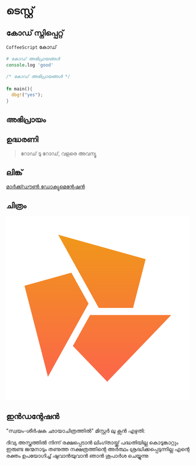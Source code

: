 [ആഗോള അഭിപ്രായങ്ങൾ അടയാളപ്പെടുത്തുക]:#

# ടെസ്റ്റ്

## കോഡ് സ്നിപ്പെറ്റ്

`CoffeeScript` കോഡ്

```coffee
# കോഡ് അഭിപ്രായങ്ങൾ
console.log 'good'


```

```rust
/* കോഡ് അഭിപ്രായങ്ങൾ */

fn main(){
  dbg!("yes");
}
```

## അഭിപ്രായം

<!-- HTML 注释 --> 

<!-- 多行注释 --> 

## ഉദ്ധരണി

> റോഡ് ടു റോഡ്, വളരെ അവന്യൂ

## ലിങ്ക്

[മാർക്ക്ഡൗൺ ഡോക്യുമെന്റേഷൻ](https://github.com/xxai-art/xxai-art-md)

## ചിത്രം

![xxAI.Art ബ്രാൻഡ് ഐഡന്റിറ്റി](https://raw.githubusercontent.com/xxai-art/web/main/file/svg/logo.svg)

## ഇൻഡന്റേഷൻ

"സ്വയം-ശീർഷക ഛായാചിത്രത്തിൽ" മിസ്റ്റർ ലു ക്സൻ എഴുതി:

  ദിവ്യ അസ്ത്രത്തിൽ നിന്ന് രക്ഷപ്പെടാൻ ലിംഗ്തായ്ക്ക് പദ്ധതിയില്ല
  കൊടുങ്കാറ്റും ഇരുണ്ട ജന്മനാടും
  തണുത്ത നക്ഷത്രത്തിന്റെ അർത്ഥം ശ്രദ്ധിക്കപ്പെടുന്നില്ല
  എന്റെ രക്തം ഉപയോഗിച്ച് ഷുവാൻയുവാൻ ഞാൻ ശുപാർശ ചെയ്യുന്നു


